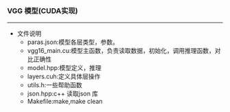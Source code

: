 ### VGG 模型(CUDA实现)
-------
* 文件说明
  * paras.json:模型各层类型，参数。
  * vgg16_main.cu:模型主函数，负责读取数据，初始化，调用推理函数，对比正确性
  * model.hpp:模型定义，推理
  * layers.cuh:定义具体层操作
  * utils.h:一些帮助函数
  * json.hpp:c++ 读取json 库
  * Makefile:make,make clean
